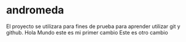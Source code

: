 # andromeda
El proyecto se utilizara para fines de prueba para aprender utilizar git y github.
Hola Mundo este es mi primer cambio
Este es otro cambio
